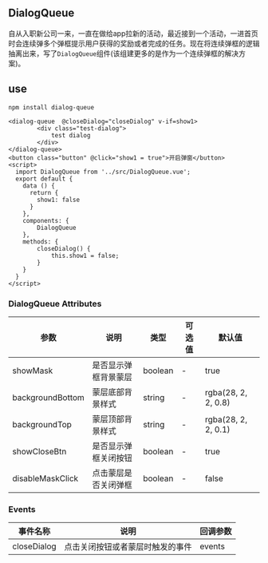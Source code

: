 ## DialogQueue

自从入职新公司一来，一直在做给app拉新的活动，最近接到一个活动，一进首页时会连续弹多个弹框提示用户获得的奖励或者完成的任务。现在将连续弹框的逻辑抽离出来，写了`DialogQueue`组件(该组建更多的是作为一个连续弹框的解决方案)。

## use
```
npm install dialog-queue
```

```
<dialog-queue  @closeDialog="closeDialog" v-if=show1>
        <div class="test-dialog">
            test dialog
        </div>
</dialog-queue>
<button class="button" @click="show1 = true">开启弹窗</button>
<script>
  import DialogQueue from '../src/DialogQueue.vue';
  export default {
    data () {
      return {
        show1: false
      }
    },
    components: {
        DialogQueue
    },
    methods: {
        closeDialog() {
            this.show1 = false;
        }
    }
  }
</script>
```

### DialogQueue Attributes
| 参数      | 说明  | 类型  | 可选值 | 默认值  |
|---------- |-------------- |---------- |--------  |-------- |
| showMask  | 是否显示弹框背景蒙层 | boolean | -  | true |
| backgroundBottom  | 蒙层底部背景样式 | string | -  | rgba(28, 2, 2, 0.8) |
| backgroundTop  | 蒙层顶部背景样式 | string | -  | rgba(28, 2, 2, 0.1) |
| showCloseBtn  | 是否显示弹框关闭按钮 | boolean | -  | true |
| disableMaskClick  | 点击蒙层是否关闭弹框 | boolean | -  | false |

### Events
| 事件名称      | 说明    | 回调参数      |
|---------- |-------- |---------- |
| closeDialog  | 点击关闭按钮或者蒙层时触发的事件 | events |